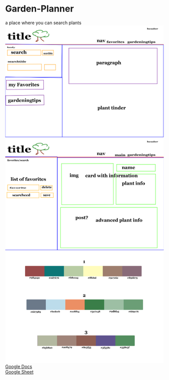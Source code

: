 # Garden-Planner
a place where you can search plants
![wire-frame](./assets/pictures/Garden-PlannerWireFramemain-Full.png)
![wire-frame2](./assets/pictures/Garden-PlannerWireFramefavsearch-Full.png)
![potential colors](./assets/pictures/Potential-colorPalettes.png)
[Google Docs](https://docs.google.com/document/d/183i1m0Yz83zrWknRm5Pk1fgyjXH8oIDhX5jT31TKE9k/edit)\
[Google Sheet](https://docs.google.com/spreadsheets/d/1axL_XWlTvE2puyCHULknbcXuIYZ3ARxs6wklJdpfoPk/edit#gid=0)
    